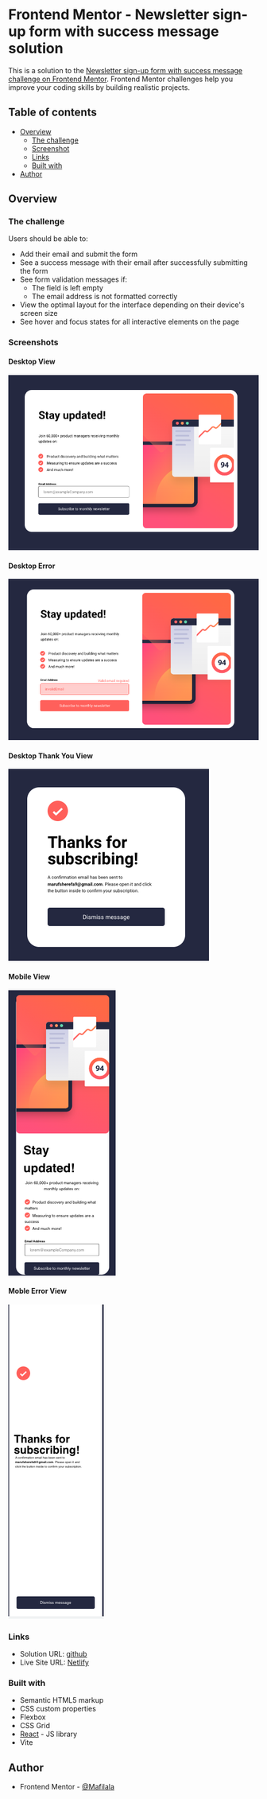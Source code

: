 # Frontend Mentor - Newsletter sign-up form with success message solution

This is a solution to the [Newsletter sign-up form with success message challenge on Frontend Mentor](https://www.frontendmentor.io/challenges/newsletter-signup-form-with-success-message-3FC1AZbNrv). Frontend Mentor challenges help you improve your coding skills by building realistic projects.

## Table of contents

- [Overview](#overview)
  - [The challenge](#the-challenge)
  - [Screenshot](#screenshot)
  - [Links](#links)
  - [Built with](#built-with)
- [Author](#author)

## Overview

### The challenge

Users should be able to:

- Add their email and submit the form
- See a success message with their email after successfully submitting the form
- See form validation messages if:
  - The field is left empty
  - The email address is not formatted correctly
- View the optimal layout for the interface depending on their device's screen size
- See hover and focus states for all interactive elements on the page

### Screenshots

#### Desktop View

![](/src/assets/screenshots/desktop.png)

#### Desktop Error

![](/src/assets/screenshots/desktop-error.png)

#### Desktop Thank You View

![](/src/assets/screenshots/desktop-thank.png)

#### Mobile View

![](/src/assets/screenshots/mobile.png)

#### Moble Error View

![](/src/assets/screenshots/mobile-thank.png)

### Links

- Solution URL: [github](git@github.com:Mafilala/News-Letter-SignUp-Form.git)
- Live Site URL: [Netlify](https://your-live-site-url.com)

### Built with

- Semantic HTML5 markup
- CSS custom properties
- Flexbox
- CSS Grid
- [React](https://reactjs.org/) - JS library
- Vite

## Author

- Frontend Mentor - [@Mafilala](https://www.frontendmentor.io/profile/Mafilala)
